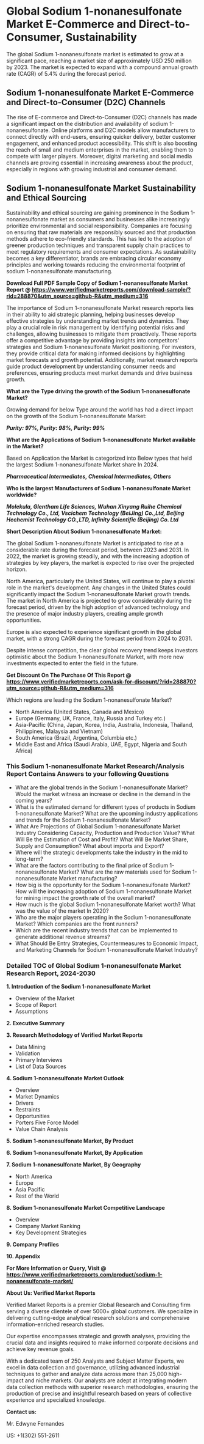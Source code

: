 <h1>Global Sodium 1-nonanesulfonate Market E-Commerce and Direct-to-Consumer, Sustainability</h1><p class=""><p>The global Sodium 1-nonanesulfonate market is estimated to grow at a significant pace, reaching a market size of approximately USD 250 million by 2023. The market is expected to expand with a compound annual growth rate (CAGR) of 5.4% during the forecast period.</p><h2>Sodium 1-nonanesulfonate Market E-Commerce and Direct-to-Consumer (D2C) Channels</h2><p>The rise of E-commerce and Direct-to-Consumer (D2C) channels has made a significant impact on the distribution and availability of sodium 1-nonanesulfonate. Online platforms and D2C models allow manufacturers to connect directly with end-users, ensuring quicker delivery, better customer engagement, and enhanced product accessibility. This shift is also boosting the reach of small and medium enterprises in the market, enabling them to compete with larger players. Moreover, digital marketing and social media channels are proving essential in increasing awareness about the product, especially in regions with growing industrial and consumer demand.</p><h2>Sodium 1-nonanesulfonate Market Sustainability and Ethical Sourcing</h2><p>Sustainability and ethical sourcing are gaining prominence in the Sodium 1-nonanesulfonate market as consumers and businesses alike increasingly prioritize environmental and social responsibility. Companies are focusing on ensuring that raw materials are responsibly sourced and that production methods adhere to eco-friendly standards. This has led to the adoption of greener production techniques and transparent supply chain practices to meet regulatory requirements and consumer expectations. As sustainability becomes a key differentiator, brands are embracing circular economy principles and working towards reducing the environmental footprint of sodium 1-nonanesulfonate manufacturing.</p></p><p class=""><strong>Download Full PDF Sample Copy of Sodium 1-nonanesulfonate Market Report @ <a href="https://www.verifiedmarketreports.com/download-sample/?rid=288870&utm_source=github-R&utm_medium=316" target="_blank">https://www.verifiedmarketreports.com/download-sample/?rid=288870&utm_source=github-R&utm_medium=316</a></strong></p><p>The importance of&nbsp;Sodium 1-nonanesulfonate Market research reports lies in their ability to aid strategic planning, helping businesses develop effective strategies by understanding market trends and dynamics. They play a crucial role in risk management by identifying potential risks and challenges, allowing businesses to mitigate them proactively. These reports offer a competitive advantage by providing insights into competitors' strategies and Sodium 1-nonanesulfonate Market positioning. For investors, they provide critical data for making informed decisions by highlighting market forecasts and growth potential. Additionally, market research reports guide product development by understanding consumer needs and preferences, ensuring products meet market demands and drive business growth.</p><p><strong>What are the&nbsp;Type driving the growth of the Sodium 1-nonanesulfonate Market?</strong></p><p id="" class="">Growing demand for below Type around the world has had a direct impact on the growth of the Sodium 1-nonanesulfonate Market:</p><p class=""><em><strong>Purity: 97%, Purity: 98%, Purity: 99%</strong></em></p><p class=""><strong>What are the&nbsp;Applications&nbsp;of Sodium 1-nonanesulfonate Market available in the Market?</strong></p><p id="" class="">Based on Application the Market is categorized into Below types that held the largest Sodium 1-nonanesulfonate Market share In 2024.</p><p class=""><em><strong>Pharmaceutical Intermediates, Chemical Intermediates, Others</strong></em></p><p class=""><strong>Who is the largest Manufacturers of Sodium 1-nonanesulfonate Market worldwide?</strong></p><p><em><strong>Molekula, Glentham Life Sciences, Wuhan Xinyang Ruihe Chemical Technology Co., Ltd, Vscichem Technology (BeiJing) Co.,Ltd, Beijing Hechemist Technology CO.,LTD, Infinity Scientific (Beijing) Co. Ltd</strong></em></p><p id="" class=""><strong>Short Description About Sodium 1-nonanesulfonate Market:</strong></p><p>The global Sodium 1-nonanesulfonate Market is anticipated to rise at a considerable rate during the forecast period, between 2023 and 2031. In 2022, the market is growing steadily, and with the increasing adoption of strategies by key players, the market is expected to rise over the projected horizon.</p><p>North America, particularly the United States, will continue to play a pivotal role in the market's development. Any changes in the United States could significantly impact the Sodium 1-nonanesulfonate Market growth trends. The market in North America is projected to grow considerably during the forecast period, driven by the high adoption of advanced technology and the presence of major industry players, creating ample growth opportunities.</p><p>Europe is also expected to experience significant growth in the global market, with a strong CAGR during the forecast period from 2024 to 2031.</p><p>Despite intense competition, the clear global recovery trend keeps investors optimistic about the Sodium 1-nonanesulfonate Market, with more new investments expected to enter the field in the future.</p><p id="" class=""><strong>Get Discount On The Purchase Of This Report @ <a href="https://www.verifiedmarketreports.com/ask-for-discount/?rid=288870?utm_source=github-R&utm_medium=316" target="_blank">https://www.verifiedmarketreports.com/ask-for-discount/?rid=288870?utm_source=github-R&utm_medium=316</a></strong></p><p class="">Which regions are leading the Sodium 1-nonanesulfonate Market?</p><ul><li>North America (United States, Canada and Mexico)</li><li>Europe (Germany, UK, France, Italy, Russia and Turkey etc.)</li><li>Asia-Pacific (China, Japan, Korea, India, Australia, Indonesia, Thailand, Philippines, Malaysia and Vietnam)</li><li>South America (Brazil, Argentina, Columbia etc.)</li><li>Middle East and Africa (Saudi Arabia, UAE, Egypt, Nigeria and South Africa)</li></ul><h3 id="" class="">This Sodium 1-nonanesulfonate Market Research/Analysis Report Contains Answers to your following Questions</h3><ul><li>What are the global trends in the Sodium 1-nonanesulfonate Market? Would the market witness an increase or decline in the demand in the coming years?</li><li>What is the estimated demand for different types of products in Sodium 1-nonanesulfonate Market? What are the upcoming industry applications and trends for the Sodium 1-nonanesulfonate Market?</li><li>What Are Projections of Global Sodium 1-nonanesulfonate Market Industry Considering Capacity, Production and Production Value? What Will Be the Estimation of Cost and Profit? What Will Be Market Share, Supply and Consumption? What about imports and Export?</li><li>Where will the strategic developments take the industry in the mid to long-term?</li><li>What are the factors contributing to the final price of Sodium 1-nonanesulfonate Market? What are the raw materials used for Sodium 1-nonanesulfonate Market manufacturing?</li><li>How big is the opportunity for the Sodium 1-nonanesulfonate Market? How will the increasing adoption of Sodium 1-nonanesulfonate Market for mining impact the growth rate of the overall market?</li><li>How much is the global Sodium 1-nonanesulfonate Market worth? What was the value of the market In 2020?</li><li>Who are the major players operating in the Sodium 1-nonanesulfonate Market? Which companies are the front runners?</li><li>Which are the recent industry trends that can be implemented to generate additional revenue streams?</li><li>What Should Be Entry Strategies, Countermeasures to Economic Impact, and Marketing Channels for Sodium 1-nonanesulfonate Market Industry?</li></ul><h3 id="" class="">Detailed TOC of Global Sodium 1-nonanesulfonate Market Research Report, 2024-2030</h3><p id="" class=""><strong>1. Introduction of the Sodium 1-nonanesulfonate Market</strong></p><ul><li>Overview of the Market</li><li>Scope of Report</li><li>Assumptions</li></ul><p id="" class=""><strong>2. Executive Summary</strong></p><p id="" class=""><strong>3. Research Methodology of Verified Market Reports</strong></p><ul><li>Data Mining</li><li>Validation</li><li>Primary Interviews</li><li>List of Data Sources</li></ul><p id="" class=""><strong>4. Sodium 1-nonanesulfonate Market Outlook</strong></p><ul><li>Overview</li><li>Market Dynamics</li><li>Drivers</li><li>Restraints</li><li>Opportunities</li><li>Porters Five Force Model</li><li>Value Chain Analysis</li></ul><p id="" class=""><strong>5. Sodium 1-nonanesulfonate Market, By Product</strong></p><p id="" class=""><strong>6. Sodium 1-nonanesulfonate Market, By Application</strong></p><p id="" class=""><strong>7. Sodium 1-nonanesulfonate Market, By Geography</strong></p><ul><li>North America</li><li>Europe</li><li>Asia Pacific</li><li>Rest of the World</li></ul><p id="" class=""><strong>8. Sodium 1-nonanesulfonate Market Competitive Landscape</strong></p><ul><li>Overview</li><li>Company Market Ranking</li><li>Key Development Strategies</li></ul><p id="" class=""><strong>9. Company Profiles</strong></p><p id="" class=""><strong>10. Appendix</strong></p><p id="" class=""><strong>For More Information or Query, Visit @ <a href="https://www.verifiedmarketreports.com/product/sodium-1-nonanesulfonate-market/" target="_blank">https://www.verifiedmarketreports.com/product/sodium-1-nonanesulfonate-market/</a></strong></p><p id="" class=""><strong>About Us: Verified Market Reports</strong></p><p id="" class="">Verified Market Reports is a premier Global Research and Consulting firm serving a diverse clientele of over 5000+ global customers. We specialize in delivering cutting-edge analytical research solutions and comprehensive information-enriched research studies.</p><p id="" class="">Our expertise encompasses strategic and growth analyses, providing the crucial data and insights required to make informed corporate decisions and achieve key revenue goals.</p><p id="" class="">With a dedicated team of 250 Analysts and Subject Matter Experts, we excel in data collection and governance, utilizing advanced industrial techniques to gather and analyze data across more than 25,000 high-impact and niche markets. Our analysts are adept at integrating modern data collection methods with superior research methodologies, ensuring the production of precise and insightful research based on years of collective experience and specialized knowledge.</p><p id="" class=""><strong>Contact us:</strong></p><p id="" class="">Mr. Edwyne Fernandes</p><p id="" class="">US: +1(302) 551-2611</p>
